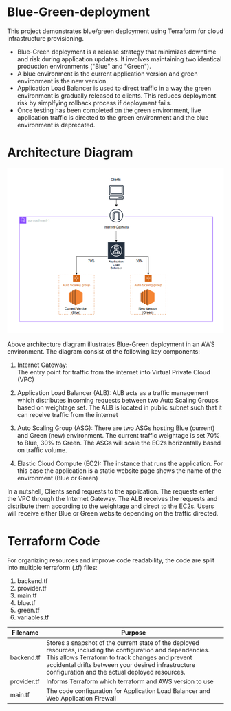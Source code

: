 # Blue-Green-deployment
This project demonstrates blue/green deployment using Terraform for cloud infrastructure provisioning. 
- Blue-Green deployment is a release strategy that minimizes downtime and risk during application updates. It involves maintaining two identical production environments ("Blue" and "Green"). 
- A blue environment is the current application version and green environment is the new version.
- Application Load Balancer is used to direct traffic in a way the green environment is gradually released to clients. This reduces deployment risk by simplfying rollback process if deployment fails.
- Once testing has been completed on the green environment, live application traffic is directed to the green environment and the blue environment is deprecated.

# Architecture Diagram
![alt text](image.png)

Above architecture diagram illustrates Blue-Green deployment in an AWS environment. The diagram consist of the following key components:

1. Internet Gateway:  
   The entry point for traffic from the internet into Virtual Private Cloud (VPC)

2. Application Load Balancer (ALB):
   ALB acts as a traffic management which distributes incoming requests between two Auto Scaling Groups based on weightage set. The ALB is located in public subnet such that it can receive traffic from the internet

3. Auto Scaling Group (ASG):
   There are two ASGs hosting Blue (current) and Green (new) environment. The current traffic weightage is set 70% to Blue, 30% to Green. The ASGs will scale the EC2s horizontally based on traffic volume.

4. Elastic Cloud Compute (EC2):
   The instance that runs the application. For this case the application is a static website page shows the name of the environment (Blue or Green)

In a nutshell, Clients send requests to the application. The requests enter the VPC through the Internet Gateway. The ALB receives the requests and distribute them according to the weightage and direct to the EC2s. Users will receive either Blue or Green website depending on the traffic directed.

# Terraform Code
For organizing resources and improve code readability, the code are split into multiple terraform (.tf) files: 

1. backend.tf     
2. provider.tf
3. main.tf 
4. blue.tf
5. green.tf
6. variables.tf

| Filename | Purpose |
|----------|----------|
|backend.tf | Stores a snapshot of the current state of the deployed resources, including the configuration and dependencies. This allows Terraform to track changes and prevent accidental drifts between your desired infrastructure configuration and the actual deployed resources.|
|provider.tf| Informs Terraform which terraform and AWS version to use|
|main.tf | The code configuration for Application Load Balancer and Web Application Firewall